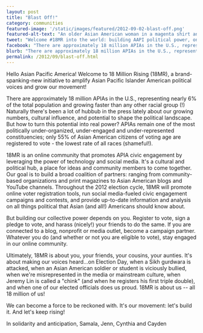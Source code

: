 ```yaml
---
layout: post
title: "Blast Off!"
category: communities
featured-image: '/static/images/featured/2012-09-02-blast-off.png'
featured-alt-text: "An older Asian American woman in a magenta shirt and black pants stands in front of a concrete wall painted with what looks like a rainbow explosion of stars, creating a star out of negative space in the center." 
tweet: "Welcome #18MR into the world: building AAPI political power, online."
facebook: "There are approximately 18 million APIAs in the U.S., representing nearly 6% of the total population and growing faster than any other racial group (!) Naturally there's been a lot of hubbub in the press lately about our growing numbers, cultural influence, and potential to shape the political landscape. But how to turn this potential into real power?"
blurb: "There are approximately 18 million APIAs in the U.S., representing nearly 6% of the total population and growing faster than any other racial group (!) Naturally there's been a lot of hubbub in the press lately about our growing numbers, cultural influence, and potential to shape the political landscape. But how to turn this potential into real power?"
permalink: /2012/09/blast-off.html
---
```


Hello Asian Pacific America! Welcome to 18 Million Rising (18MR), a brand-spanking-new initiative to amplify Asian Pacific Islander American political voices and grow our movement!

There are approximately 18 million APIAs in the U.S., representing nearly 6% of the total population and growing faster than any other racial group (!) Naturally there's been a lot of hubbub in the press lately about our growing numbers, cultural influence, and potential to shape the political landscape. But how to turn this potential into real power? APIAs remain one of the most politically under-organized, under-engaged and under-represented constituencies; only 55% of Asian American citizens of voting age are registered to vote - the lowest rate of all races (shameful!).

18MR is an online community that promotes APIA civic engagement by leveraging the power of technology and social media. It's a cultural and political hub, a place for ideas and community members to come together. Our goal is to build a broad coalition of partners: ranging from community-based organizations and print magazines to Asian American blogs and YouTube channels. Throughout the 2012 election cycle, 18MR will promote online voter registration tools, run social media-fueled civic engagement campaigns and contests, and provide up-to-date information and analysis on all things political that Asian (and all!) Americans should know about.

But building our collective power depends on you. Register to vote, sign a pledge to vote, and harass (nicely!) your friends to do the same. If you are connected to a blog, nonprofit or media outlet, become a campaign partner. Whatever you do (and whether or not you are eligible to vote), stay engaged in our online community.

Ultimately, 18MR is about you, your friends, your cousins, your aunties. It's about making our voices heard...on Election Day, when a Sikh gurdwara is attacked, when an Asian American soldier or student is viciously bullied, when we're misrepresented in the media or mainstream culture, when Jeremy Lin is called a "chink" (and when he registers his first triple double), and when one of our elected officials does us proud. 18MR is about us -- all 18 million of us!

We can become a force to be reckoned with. It's our movement: let's build it. And let's keep rising! 

In solidarity and anticipation,
Samala, Jenn, Cynthia and Cayden